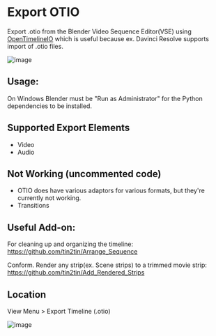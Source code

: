 # Export OTIO
Export .otio from the Blender Video Sequence Editor(VSE) using [OpenTimelineIO](https://github.com/PixarAnimationStudios/OpenTimelineIO) which is useful because ex. Davinci Resolve supports import of .otio files. 

![image](https://github.com/tin2tin/VSE_OTIO_Export/assets/1322593/e2015319-9047-46ff-930c-8731fb6873bb)


## Usage:
On Windows Blender must be "Run as Administrator" for the Python dependencies to be installed.

## Supported Export Elements
- Video
- Audio

## Not Working (uncommented code)
- OTIO does have various adaptors for various formats, but they're currently not working.
- Transitions

## Useful Add-on:
For cleaning up and organizing the timeline: https://github.com/tin2tin/Arrange_Sequence

Conform. Render any strip(ex. Scene strips) to a trimmed movie strip: https://github.com/tin2tin/Add_Rendered_Strips

## Location
View Menu > Export Timeline (.otio)

![image](https://github.com/tin2tin/VSE_OTIO_Export/assets/1322593/f3e7d55d-c0b3-4dfe-b446-5a65ebb1517a)




